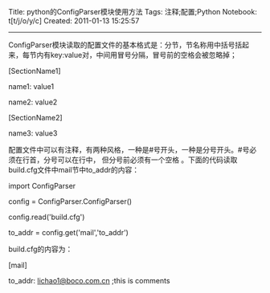 Title: python的ConfigParser模块使用方法
Tags: 注释;配置;Python
Notebook: t[t/j/o/y/c]
Created: 2011-01-13 15:25:57

------

ConfigParser模块读取的配置文件的基本格式是：分节，节名称用中括号括起来，每节内有key:value对，中间用冒号分隔，冒号前的空格会被忽略掉；

[SectionName1]

name1: value1

name2: value2

[SectionName2]

name3: value3

配置文件中可以有注释，有两种风格，一种是#号开头，一种是分号开头。#号必须在行首，分号可以在行中， 但分号前必须有一个空格 。下面的代码读取build.cfg文件中mail节中to_addr的内容：

 import ConfigParser 

 config = ConfigParser.ConfigParser() 

 config.read('build.cfg') 

 to_addr = config.get('mail','to_addr') 

build.cfg的内容为：

[mail]

to_addr: lichao1@boco.com.cn ;this is comments
